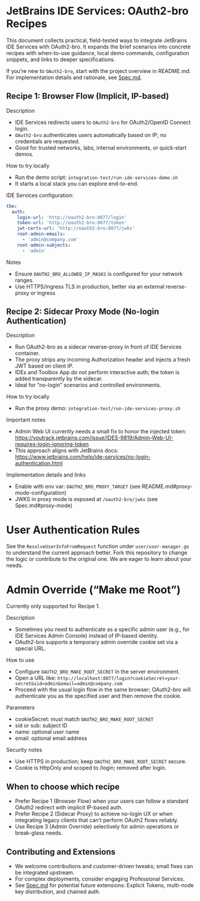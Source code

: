 # JetBrains IDE Services: OAuth2-bro Recipes

This document collects practical, field-tested ways to integrate JetBrains IDE Services with OAuth2-bro. It expands
the brief scenarios into concrete recipes with when-to-use guidance, local demo commands, configuration
snippets, and links to deeper specifications.

If you’re new to `OAuth2-bro`, start with the project overview in README.md. For implementation details and rationale, see [Spec.md](Spec.md).

## Recipe 1: Browser Flow (Implicit, IP-based)

Description
- IDE Services redirects users to `OAuth2-bro` for OAuth2/OpenID Connect login.
- `OAuth2-bro` authenticates users automatically based on IP; no credentials are requested.
- Good for trusted networks, labs, internal environments, or quick-start demos.

How to try locally
- Run the demo script: `integration-test/run-ide-services-demo.sh`
- It starts a local stack you can explore end-to-end.

IDE Services configuration:
```yaml
tbe:
  auth:
    login-url: 'http://oauth2-bro:8077/login'
    token-url: 'http://oauth2-bro:8077/token'
    jwt-certs-url: 'http://oauth2-bro:8077/jwks'
    root-admin-emails:
      - 'admin@company.com'
    root-admin-subjects:
      - 'admin'
```

Notes
- Ensure `OAUTH2_BRO_ALLOWED_IP_MASKS` is configured for your network ranges.
- Use HTTPS/ingress TLS in production, better via an external reverse-proxy or ingress

## Recipe 2: Sidecar Proxy Mode (No-login Authentication)

Description
- Run OAuth2-bro as a sidecar reverse-proxy in front of IDE Services container.
- The proxy strips any incoming Authorization header and injects a fresh JWT based on client IP.
- IDEs and Toolbox App do not perform interactive auth; the token is added transparently by the sidecar.
- Ideal for “no-login” scenarios and controlled environments.

How to try locally
- Run the proxy demo: `integration-test/run-ide-services-proxy.sh`

Important notes
- Admin Web UI currently needs a small fix to honor the injected token: https://youtrack.jetbrains.com/issue/IDES-9819/Admin-Web-UI-requires-login-ignoring-token
- This approach aligns with JetBrains docs: https://www.jetbrains.com/help/ide-services/no-login-authentication.html

Implementation details and links
- Enable with env var: `OAUTH2_BRO_PROXY_TARGET` (see README.md#proxy-mode-configuration)
- JWKS in proxy mode is exposed at `/oauth2-bro/jwks` (see Spec.md#proxy-mode)

# User Authentication Rules
See the `ResolveUserInfoFromRequest` function under `user/user-manager.go` to understand the current approach better.
Fork this repository to change the logic or contribute to the original one. We are eager to learn about your needs.


# Admin Override (“Make me Root”)

Currently only supported for Recipe 1.

Description
- Sometimes you need to authenticate as a specific admin user (e.g., for IDE Services Admin Console) instead of IP-based identity.
- OAuth2-bro supports a temporary admin override cookie set via a special URL.

How to use
- Configure `OAUTH2_BRO_MAKE_ROOT_SECRET` in the server environment.
- Open a URL like:
  `http://localhost:8077/login?cookieSecret=your-secret&sid=admin&email=admin@company.com`
- Proceed with the usual login flow in the same browser; OAuth2-bro will authenticate you as the specified user and then remove the cookie.

Parameters
- cookieSecret: must match `OAUTH2_BRO_MAKE_ROOT_SECRET`
- sid or sub: subject ID
- name: optional user name
- email: optional email address

Security notes
- Use HTTPS in production; keep `OAUTH2_BRO_MAKE_ROOT_SECRET` secure.
- Cookie is HttpOnly and scoped to /login; removed after login.

## When to choose which recipe
- Prefer Recipe 1 (Browser Flow) when your users can follow a standard OAuth2 redirect with implicit IP-based auth.
- Prefer Recipe 2 (Sidecar Proxy) to achieve no-login UX or when integrating legacy clients that can’t perform OAuth2 flows reliably.
- Use Recipe 3 (Admin Override) selectively for admin operations or break-glass needs.

## Contributing and Extensions
- We welcome contributions and customer-driven tweaks; small fixes can be integrated upstream.
- For complex deployments, consider engaging Professional Services.
- See [Spec.md](Spec.md) for potential future extensions: Explicit Tokens, multi-node key distribution, and chained auth.
